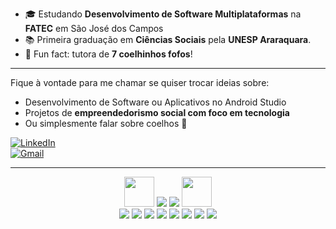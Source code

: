 - 🎓 Estudando **Desenvolvimento de Software Multiplataformas** na **FATEC** em São José dos Campos
- 📚 Primeira graduação em **Ciências Sociais** pela **UNESP Araraquara**.
- 🐇 Fun fact: tutora de **7 coelhinhos fofos**!
---
Fique à vontade para me chamar se quiser trocar ideias sobre:
- Desenvolvimento de Software ou Aplicativos no Android Studio
- Projetos de **empreendedorismo social com foco em tecnologia**
- Ou simplesmente falar sobre coelhos 🐰

[![LinkedIn](https://img.shields.io/badge/LinkedIn-Connect-blue?logo=linkedin)](https://www.linkedin.com/in/heloisa-cardillo-lima/)  
[![Gmail](https://img.shields.io/badge/Gmail-Email-red?logo=gmail)](mailto:heloisacardillo@gmail.com)

---

<div align="center">
   <img src= "https://tse2.mm.bing.net/th?id=OIP.ekT-owngS-VucpKrZ9erGAHaHa&w=474&h=474&c=7" height="48" width="48" /> 
            <img src="https://skillicons.dev/icons?i=kotlin" />
            <img src="https://skillicons.dev/icons?i=androidstudio" /> 
            <img src= "https://tse2.mm.bing.net/th?id=OIP.ekT-owngS-VucpKrZ9erGAHaHa&w=474&h=474&c=7" height="48" width="48" /> 
              <br>
   <img src="https://skillicons.dev/icons?i=python" />
            <img src="https://skillicons.dev/icons?i=mysql" />
            <img src="https://skillicons.dev/icons?i=git" />
            <img src="https://skillicons.dev/icons?i=css" />
            <img src="https://skillicons.dev/icons?i=html" />
            <img src="https://skillicons.dev/icons?i=github" />
            <img src="https://skillicons.dev/icons?i=figma" />
            <img src="https://skillicons.dev/icons?i=discord" />
 </div>
